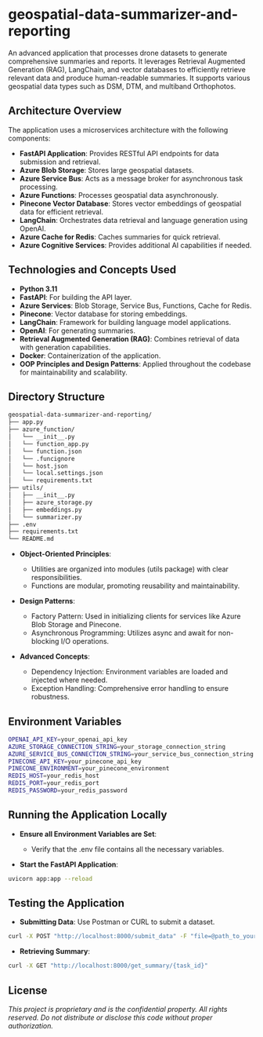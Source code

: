 # geospatial-data-summarizer-and-reporting

An advanced application that processes drone datasets to generate comprehensive summaries and reports. It leverages Retrieval Augmented Generation (RAG), LangChain, and vector databases to efficiently retrieve relevant data and produce human-readable summaries. It supports various geospatial data types such as DSM, DTM, and multiband Orthophotos.

## Architecture Overview

The application uses a microservices architecture with the following components:

- **FastAPI Application**: Provides RESTful API endpoints for data submission and retrieval.
- **Azure Blob Storage**: Stores large geospatial datasets.
- **Azure Service Bus**: Acts as a message broker for asynchronous task processing.
- **Azure Functions**: Processes geospatial data asynchronously.
- **Pinecone Vector Database**: Stores vector embeddings of geospatial data for efficient retrieval.
- **LangChain**: Orchestrates data retrieval and language generation using OpenAI.
- **Azure Cache for Redis**: Caches summaries for quick retrieval.
- **Azure Cognitive Services**: Provides additional AI capabilities if needed.

## Technologies and Concepts Used

- **Python 3.11**
- **FastAPI**: For building the API layer.
- **Azure Services**: Blob Storage, Service Bus, Functions, Cache for Redis.
- **Pinecone**: Vector database for storing embeddings.
- **LangChain**: Framework for building language model applications.
- **OpenAI**: For generating summaries.
- **Retrieval Augmented Generation (RAG)**: Combines retrieval of data with generation capabilities.
- **Docker**: Containerization of the application.
- **OOP Principles and Design Patterns**: Applied throughout the codebase for maintainability and scalability.

## Directory Structure

```bash
geospatial-data-summarizer-and-reporting/
├── app.py
├── azure_function/
│   └── __init__.py
│   └── function_app.py
│   └── function.json
│   └── .funcignore
│   └── host.json
│   └── local.settings.json
│   └── requirements.txt
├── utils/
│   ├── __init__.py
│   ├── azure_storage.py
│   ├── embeddings.py
│   └── summarizer.py
├── .env
├── requirements.txt
└── README.md
```

- **Object-Oriented Principles**:
    - Utilities are organized into modules (utils package) with clear responsibilities.
    - Functions are modular, promoting reusability and maintainability.

- **Design Patterns**:
    - Factory Pattern: Used in initializing clients for services like Azure Blob Storage and Pinecone.
    - Asynchronous Programming: Utilizes async and await for non-blocking I/O operations.

- **Advanced Concepts**:
    - Dependency Injection: Environment variables are loaded and injected where needed.
    - Exception Handling: Comprehensive error handling to ensure robustness.

## Environment Variables

```bash
OPENAI_API_KEY=your_openai_api_key
AZURE_STORAGE_CONNECTION_STRING=your_storage_connection_string
AZURE_SERVICE_BUS_CONNECTION_STRING=your_service_bus_connection_string
PINECONE_API_KEY=your_pinecone_api_key
PINECONE_ENVIRONMENT=your_pinecone_environment
REDIS_HOST=your_redis_host
REDIS_PORT=your_redis_port
REDIS_PASSWORD=your_redis_password
```

## Running the Application Locally

- **Ensure all Environment Variables are Set**:
    - Verify that the .env file contains all the necessary variables.

- **Start the FastAPI Application**:

```bash
uvicorn app:app --reload
```

## Testing the Application

- **Submitting Data**: Use Postman or CURL to submit a dataset.

```bash
curl -X POST "http://localhost:8000/submit_data" -F "file=@path_to_your_dataset"
```

- **Retrieving Summary**:

```bash
curl -X GET "http://localhost:8000/get_summary/{task_id}"
```

## License

*This project is proprietary and is the confidential property. All rights reserved. Do not distribute or disclose this code without proper authorization.*
